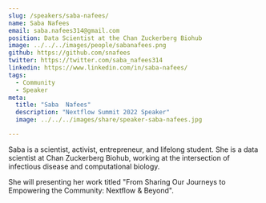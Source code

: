 ```yaml
---
slug: /speakers/saba-nafees/
name: Saba Nafees
email: saba.nafees314@gmail.com
position: Data Scientist at the Chan Zuckerberg Biohub
image: ../../../images/people/sabanafees.png
github: https://github.com/snafees
twitter: https://twitter.com/saba_nafees314
linkedin: https://www.linkedin.com/in/saba-nafees/
tags:
  - Community
  - Speaker
meta:
  title: "Saba	Nafees"
  description: "Nextflow Summit 2022 Speaker"
  image: ../../../images/share/speaker-saba-nafees.jpg

---
```

Saba is a scientist, activist, entrepreneur, and lifelong student. She is a data scientist at Chan Zuckerberg Biohub, working at the intersection of infectious disease and computational biology.  

She will presenting her work titled "From Sharing Our Journeys to Empowering the Community: Nextflow & Beyond".
